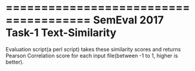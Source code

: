 ======================================
SemEval 2017 Task-1 Text-Similarity 
======================================



Evaluation script(a perl script) takes these similarity scores and returns Pearson Correlation score for each input file(between -1 to 1, higher is better).
